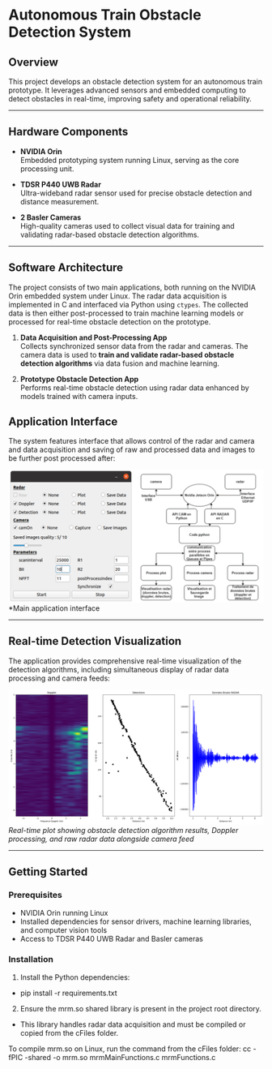 # Autonomous Train Obstacle Detection System

## Overview

This project develops an obstacle detection system for an autonomous train prototype. It leverages advanced sensors and embedded computing to detect obstacles in real-time, improving safety and operational reliability.

---

## Hardware Components

- **NVIDIA Orin**  
  Embedded prototyping system running Linux, serving as the core processing unit.

- **TDSR P440 UWB Radar**  
  Ultra-wideband radar sensor used for precise obstacle detection and distance measurement.

- **2 Basler Cameras**  
  High-quality cameras used to collect visual data for training and validating radar-based obstacle detection algorithms.

---

## Software Architecture

The project consists of two main applications, both running on the NVIDIA Orin embedded system under Linux. The radar data acquisition is implemented in C and interfaced via Python using `ctypes`. The collected data is then either post-processed to train machine learning models or processed for real-time obstacle detection on the prototype.

1. **Data Acquisition and Post-Processing App**  
   Collects synchronized sensor data from the radar and cameras. The camera data is used to **train and validate radar-based obstacle detection algorithms** via data fusion and machine learning.

2. **Prototype Obstacle Detection App**  
   Performs real-time obstacle detection using radar data enhanced by models trained with camera inputs.

## Application Interface

The system features interface that allows control of the radar and camera and data acquisition and saving of raw and processed data and images to be further post processed after:

![Application Interface](assets/interface.png)
*Main application interface

---

## Real-time Detection Visualization

The application provides comprehensive real-time visualization of the detection algorithms, including simultaneous display of radar data processing and camera feeds:

![Real-time Detection Visualization](assets/Figure_1.png)
*Real-time plot showing obstacle detection algorithm results, Doppler processing, and raw radar data alongside camera feed*

---

## Getting Started

### Prerequisites

- NVIDIA Orin running Linux
- Installed dependencies for sensor drivers, machine learning libraries, and computer vision tools
- Access to TDSR P440 UWB Radar and Basler cameras

### Installation
1. Install the Python dependencies: 
- pip install -r requirements.txt

2.  Ensure the mrm.so shared library is present in the project root directory.

- This library handles radar data acquisition and must be compiled or copied from the cFiles folder.

To compile mrm.so on Linux, run the command from the cFiles folder:
cc -fPIC -shared -o mrm.so mrmMainFunctions.c mrmFunctions.c


